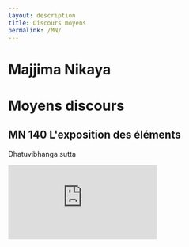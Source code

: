 ```yaml
---
layout: description
title: Discours moyens
permalink: /MN/
---
```




# Majjima Nikaya
# Moyens discours



## MN 140 L'exposition des éléments

Dhatuvibhanga sutta

<iframe
  frameborder="0"
  src="https://drive.google.com/file/d/1wDtie99mj8k1Mbhn_FdVLkHaxnZ23RDN/preview">
</iframe>



